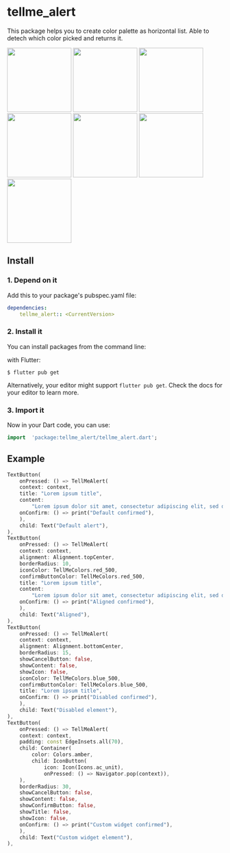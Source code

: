 
# tellme_alert
This package helps you to create color palette as horizontal list. Able to detech which color picked and returns it.

<p float="left">
<img src="https://raw.githubusercontent.com/TellMeCorp/tellme-alert/main/example/images/Screenshot_1617999487.png?token=AFPPHGPUY2FHB3Z4NED6RH3APHY5Y" width = 150>
<img src="https://raw.githubusercontent.com/TellMeCorp/tellme-alert/main/example/images/Screenshot_1617999541.png?token=AFPPHGONLNCRS6OU2ZB2RXLAPHZE4" width = 150>
<img src="https://raw.githubusercontent.com/TellMeCorp/tellme-alert/main/example/images/Screenshot_1617999546.png?token=AFPPHGOGCHBPEQ7IB6INY7DAPHZBY" width = 150>
<img src="https://raw.githubusercontent.com/TellMeCorp/tellme-alert/main/example/images/Screenshot_1617999550.png?token=AFPPHGPUZM7S7L5YJR5OPW3APHZGO" width = 150>
<img src="https://raw.githubusercontent.com/TellMeCorp/tellme-alert/main/example/images/Screenshot_1617999553.png?token=AFPPHGLTXJOXNB72MMA6NY3APHZTK" width = 150>
<img src="https://raw.githubusercontent.com/TellMeCorp/tellme-alert/main/example/images/Screenshot_1617999556.png?token=AFPPHGJAQ2QKBFOB23BXYIDAPHZNW" width = 150>
<img src="https://raw.githubusercontent.com/TellMeCorp/tellme-alert/main/example/images/Screenshot_1617999558.png?token=AFPPHGOKOMANKJAMQWATCB3APHZLC" width = 150>
</p>


## Install

### 1. Depend on it
Add this to your package's pubspec.yaml file:

```yaml
dependencies:
    tellme_alert:: <CurrentVersion>
```

### 2. Install it

You can install packages from the command line:  

with Flutter:
```shell
$ flutter pub get
```

Alternatively, your editor might support `flutter pub get`. Check the docs for your editor to learn more.

### 3. Import it

Now in your Dart code, you can use:

```dart
import  'package:tellme_alert/tellme_alert.dart';
```

## Example

  
```dart
TextButton(
    onPressed: () => TellMeAlert(
    context: context,
    title: "Lorem ipsum title",
    content:
        "Lorem ipsum dolor sit amet, consectetur adipiscing elit, sed do eiusmod tempor incididunt ut labore et dolore magna aliqua.",
    onConfirm: () => print("Default confirmed"),
    ),
    child: Text("Default alert"),
),
TextButton(
    onPressed: () => TellMeAlert(
    context: context,
    alignment: Alignment.topCenter,
    borderRadius: 10,
    iconColor: TellMeColors.red_500,
    confirmButtonColor: TellMeColors.red_500,
    title: "Lorem ipsum title",
    content:
        "Lorem ipsum dolor sit amet, consectetur adipiscing elit, sed do eiusmod tempor incididunt ut labore et dolore magna aliqua.",
    onConfirm: () => print("Aligned confirmed"),
    ),
    child: Text("Aligned"),
),
TextButton(
    onPressed: () => TellMeAlert(
    context: context,
    alignment: Alignment.bottomCenter,
    borderRadius: 15,
    showCancelButton: false,
    showContent: false,
    showIcon: false,
    iconColor: TellMeColors.blue_500,
    confirmButtonColor: TellMeColors.blue_500,
    title: "Lorem ipsum title",
    onConfirm: () => print("Disabled confirmed"),
    ),
    child: Text("Disabled element"),
),
TextButton(
    onPressed: () => TellMeAlert(
    context: context,
    padding: const EdgeInsets.all(70),
    child: Container(
        color: Colors.amber,
        child: IconButton(
            icon: Icon(Icons.ac_unit),
            onPressed: () => Navigator.pop(context)),
    ),
    borderRadius: 30,
    showCancelButton: false,
    showContent: false,
    showConfirmButton: false,
    showTitle: false,
    showIcon: false,
    onConfirm: () => print("Custom widget confirmed"),
    ),
    child: Text("Custom widget element"),
),
```